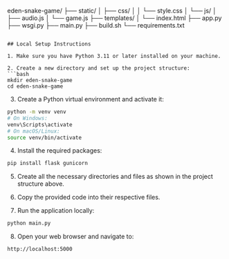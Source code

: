 eden-snake-game/
├── static/
│   ├── css/
│   │   └── style.css
│   └── js/
│       ├── audio.js
│       └── game.js
├── templates/
│   └── index.html
├── app.py
├── wsgi.py
├── main.py
├── build.sh
└── requirements.txt
```

## Local Setup Instructions

1. Make sure you have Python 3.11 or later installed on your machine.

2. Create a new directory and set up the project structure:
```bash
mkdir eden-snake-game
cd eden-snake-game
```

3. Create a Python virtual environment and activate it:
```bash
python -m venv venv
# On Windows:
venv\Scripts\activate
# On macOS/Linux:
source venv/bin/activate
```

4. Install the required packages:
```bash
pip install flask gunicorn
```

5. Create all the necessary directories and files as shown in the project structure above.

6. Copy the provided code into their respective files.

7. Run the application locally:
```bash
python main.py
```

8. Open your web browser and navigate to:
```
http://localhost:5000